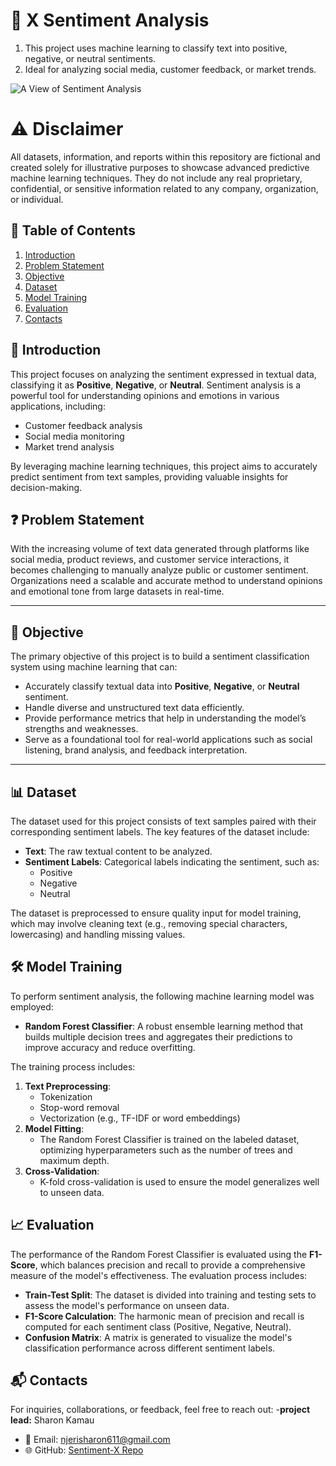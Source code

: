 # 📘 X Sentiment Analysis

1. This project uses machine learning to classify text into positive, negative, or neutral sentiments.  
2. Ideal for analyzing social media, customer feedback, or market trends.

   

![A View of Sentiment Analysis](https://miro.medium.com/v2/resize:fit:689/1*jHzNpL-KagnaHUSHzPTPkA.jpeg)


# ⚠️ Disclaimer
All datasets, information, and reports within this repository are fictional and created solely for illustrative purposes to showcase advanced predictive machine learning techniques. They do not include any real proprietary, confidential, or sensitive information related to any company, organization, or individual.

## 📑 Table of Contents
1. [Introduction](#introduction)
2. [Problem Statement](#problem-statement)
3. [Objective](#objective) 
4. [Dataset](#dataset)
5. [Model Training](#model-training)
6. [Evaluation](#evaluation)
7. [Contacts](#contacts)


  
## 🧠 Introduction
This project focuses on analyzing the sentiment expressed in textual data, classifying it as **Positive**, **Negative**, or **Neutral**. Sentiment analysis is a powerful tool for understanding opinions and emotions in various applications, including:

- Customer feedback analysis
- Social media monitoring
- Market trend analysis

By leveraging machine learning techniques, this project aims to accurately predict sentiment from text samples, providing valuable insights for decision-making.

## ❓ Problem Statement
With the increasing volume of text data generated through platforms like social media, product reviews, and customer service interactions, it becomes challenging to manually analyze public or customer sentiment. Organizations need a scalable and accurate method to understand opinions and emotional tone from large datasets in real-time.

---

## 🎯 Objective
The primary objective of this project is to build a sentiment classification system using machine learning that can:

- Accurately classify textual data into **Positive**, **Negative**, or **Neutral** sentiment.  
- Handle diverse and unstructured text data efficiently.  
- Provide performance metrics that help in understanding the model’s strengths and weaknesses.  
- Serve as a foundational tool for real-world applications such as social listening, brand analysis, and feedback interpretation.

---


## 📊 Dataset
The dataset used for this project consists of text samples paired with their corresponding sentiment labels. The key features of the dataset include:

- **Text**: The raw textual content to be analyzed.
- **Sentiment Labels**: Categorical labels indicating the sentiment, such as:
  - Positive
  - Negative
  - Neutral

The dataset is preprocessed to ensure quality input for model training, which may involve cleaning text (e.g., removing special characters, lowercasing) and handling missing values.

## 🛠️ Model Training
To perform sentiment analysis, the following machine learning model was employed:

- **Random Forest Classifier**: A robust ensemble learning method that builds multiple decision trees and aggregates their predictions to improve accuracy and reduce overfitting.

The training process includes:

1. **Text Preprocessing**:
   - Tokenization
   - Stop-word removal
   - Vectorization (e.g., TF-IDF or word embeddings)
2. **Model Fitting**:
   - The Random Forest Classifier is trained on the labeled dataset, optimizing hyperparameters such as the number of trees and maximum depth.
3. **Cross-Validation**:
   - K-fold cross-validation is used to ensure the model generalizes well to unseen data.

## 📈 Evaluation
The performance of the Random Forest Classifier is evaluated using the **F1-Score**, which balances precision and recall to provide a comprehensive measure of the model's effectiveness. The evaluation process includes:

- **Train-Test Split**: The dataset is divided into training and testing sets to assess the model's performance on unseen data.
- **F1-Score Calculation**: The harmonic mean of precision and recall is computed for each sentiment class (Positive, Negative, Neutral).
- **Confusion Matrix**: A matrix is generated to visualize the model's classification performance across different sentiment labels.

## 📬 Contacts
For inquiries, collaborations, or feedback, feel free to reach out:
-**project lead:** Sharon Kamau
- 📧 Email: [njerisharon611@gmail.com](njerisharon611@gmail.com)   
- 🌐 GitHub: [Sentiment-X Repo](https://github.com/8Sharon/X-Sentiment-Analysis)
